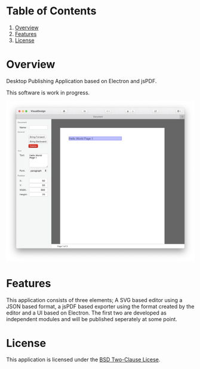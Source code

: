 
# Table of Contents

1.  [Overview](#org7bf12a1)
2.  [Features](#org17061f2)
3.  [License](#orge8fbf2b)



<a id="org7bf12a1"></a>

# Overview

Desktop Publishing Application based on Electron and jsPDF.

This software is work in progress.

![img](./doc/screenshot.png)


<a id="org17061f2"></a>

# Features

This application consists of three elements; A SVG based editor using a JSON 
based format, a jsPDF based exporter using the format created by the editor
and a UI based on Electron. The first two are developed as independent 
modules and will be published seperately at some point.


<a id="orge8fbf2b"></a>

# License

This application is licensed under the [BSD Two-Clause Licese](./LICENSE).

